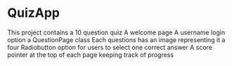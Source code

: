 # QuizApp
This project contains a 10 question quiz
A welcome page
A username login option
a QuestionPage class
Each questions has an image representing it
a four Radiobutton option for users to select one correct answer
A score pointer at the top of each page keeping track of progress
